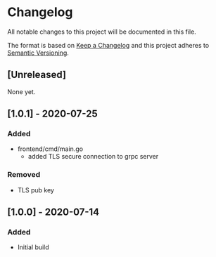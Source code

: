 # Changelog
All notable changes to this project will be documented in this file.

The format is based on [Keep a Changelog](http://keepachangelog.com/en/1.0.0/)
and this project adheres to [Semantic Versioning](http://semver.org/spec/v2.0.0.html).

## [Unreleased]
None yet.

## [1.0.1] - 2020-07-25
### Added
- frontend/cmd/main.go
  - added TLS secure connection to grpc server
### Removed
- TLS pub key

## [1.0.0] - 2020-07-14
### Added
- Initial build